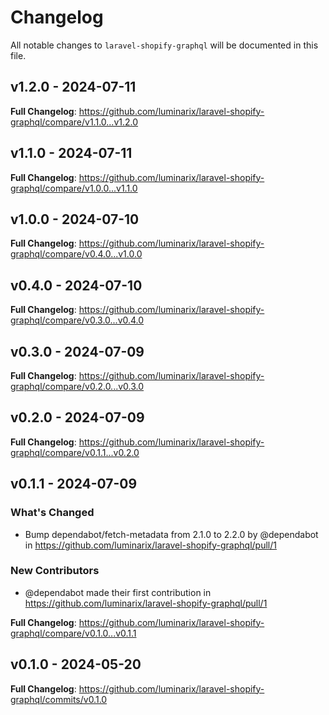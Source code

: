# Changelog

All notable changes to `laravel-shopify-graphql` will be documented in this file.

## v1.2.0 - 2024-07-11

**Full Changelog**: https://github.com/luminarix/laravel-shopify-graphql/compare/v1.1.0...v1.2.0

## v1.1.0 - 2024-07-11

**Full Changelog**: https://github.com/luminarix/laravel-shopify-graphql/compare/v1.0.0...v1.1.0

## v1.0.0 - 2024-07-10

**Full Changelog**: https://github.com/luminarix/laravel-shopify-graphql/compare/v0.4.0...v1.0.0

## v0.4.0 - 2024-07-10

**Full Changelog**: https://github.com/luminarix/laravel-shopify-graphql/compare/v0.3.0...v0.4.0

## v0.3.0 - 2024-07-09

**Full Changelog**: https://github.com/luminarix/laravel-shopify-graphql/compare/v0.2.0...v0.3.0

## v0.2.0 - 2024-07-09

**Full Changelog**: https://github.com/luminarix/laravel-shopify-graphql/compare/v0.1.1...v0.2.0

## v0.1.1 - 2024-07-09

### What's Changed

* Bump dependabot/fetch-metadata from 2.1.0 to 2.2.0 by @dependabot in https://github.com/luminarix/laravel-shopify-graphql/pull/1

### New Contributors

* @dependabot made their first contribution in https://github.com/luminarix/laravel-shopify-graphql/pull/1

**Full Changelog**: https://github.com/luminarix/laravel-shopify-graphql/compare/v0.1.0...v0.1.1

## v0.1.0 - 2024-05-20

**Full Changelog**: https://github.com/luminarix/laravel-shopify-graphql/commits/v0.1.0
